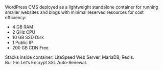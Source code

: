 WordPress CMS deployed as a lightweight standalone container for running smaller websites and blogs with minimal reserved resources for cost efficiency:

* 4 GB RAM 
* 2 GHz CPU 
* 10 GB SSD Disk
* 1 Public IP 
* 200 GB CDN Free

Stacks inside container: LiteSpeed Web Server, MariaDB, Redis.   
Built-in Let’s Encrypt SSL Auto-Renewal.
